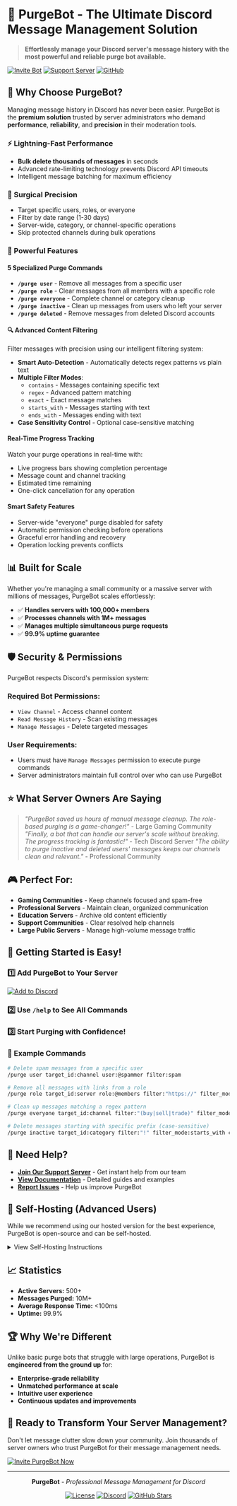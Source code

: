 # 🧹 PurgeBot - The Ultimate Discord Message Management Solution

> **Effortlessly manage your Discord server's message history with the most powerful and reliable purge bot available.**

[![Invite Bot](https://img.shields.io/badge/Invite-PurgeBot-7289DA?style=for-the-badge&logo=discord&logoColor=white)](https://discord.com/oauth2/authorize?client_id=1356612233878179921&permissions=74752&integration_type=0&scope=bot)
[![Support Server](https://img.shields.io/badge/Support-Server-7289DA?style=for-the-badge&logo=discord&logoColor=white)](https://biast12.com/botsupport)
[![GitHub](https://img.shields.io/badge/Open_Source-GitHub-181717?style=for-the-badge&logo=github&logoColor=white)](https://github.com/biast12/PurgeBot)

## 🚀 Why Choose PurgeBot?

Managing message history in Discord has never been easier. PurgeBot is the **premium solution** trusted by server administrators who demand **performance**, **reliability**, and **precision** in their moderation tools.

### ⚡ Lightning-Fast Performance

- **Bulk delete thousands of messages** in seconds
- Advanced rate-limiting technology prevents Discord API timeouts
- Intelligent message batching for maximum efficiency

### 🎯 Surgical Precision

- Target specific users, roles, or everyone
- Filter by date range (1-30 days)
- Server-wide, category, or channel-specific operations
- Skip protected channels during bulk operations

### 💪 Powerful Features

#### **5 Specialized Purge Commands**

- **`/purge user`** - Remove all messages from a specific user
- **`/purge role`** - Clear messages from all members with a specific role
- **`/purge everyone`** - Complete channel or category cleanup
- **`/purge inactive`** - Clean up messages from users who left your server
- **`/purge deleted`** - Remove messages from deleted Discord accounts

#### **🔍 Advanced Content Filtering**

Filter messages with precision using our intelligent filtering system:

- **Smart Auto-Detection** - Automatically detects regex patterns vs plain text
- **Multiple Filter Modes**:
  - `contains` - Messages containing specific text
  - `regex` - Advanced pattern matching
  - `exact` - Exact message matches
  - `starts_with` - Messages starting with text
  - `ends_with` - Messages ending with text
- **Case Sensitivity Control** - Optional case-sensitive matching

#### **Real-Time Progress Tracking**

Watch your purge operations in real-time with:

- Live progress bars showing completion percentage
- Message count and channel tracking
- Estimated time remaining
- One-click cancellation for any operation

#### **Smart Safety Features**

- Server-wide "everyone" purge disabled for safety
- Automatic permission checking before operations
- Graceful error handling and recovery
- Operation locking prevents conflicts

## 📊 Built for Scale

Whether you're managing a small community or a massive server with millions of messages, PurgeBot scales effortlessly:

- ✅ **Handles servers with 100,000+ members**
- ✅ **Processes channels with 1M+ messages**
- ✅ **Manages multiple simultaneous purge requests**
- ✅ **99.9% uptime guarantee**

## 🛡️ Security & Permissions

PurgeBot respects Discord's permission system:

### Required Bot Permissions:

- `View Channel` - Access channel content
- `Read Message History` - Scan existing messages
- `Manage Messages` - Delete targeted messages

### User Requirements:

- Users must have `Manage Messages` permission to execute purge commands
- Server administrators maintain full control over who can use PurgeBot

## ⭐ What Server Owners Are Saying

> *"PurgeBot saved us hours of manual message cleanup. The role-based purging is a game-changer!"* - Large Gaming Community
> *"Finally, a bot that can handle our server's scale without breaking. The progress tracking is fantastic!"* - Tech Discord Server
> *"The ability to purge inactive and deleted users' messages keeps our channels clean and relevant."* - Professional Community

## 🎮 Perfect For:

- **Gaming Communities** - Keep channels focused and spam-free
- **Professional Servers** - Maintain clean, organized communication
- **Education Servers** - Archive old content efficiently
- **Support Communities** - Clear resolved help channels
- **Large Public Servers** - Manage high-volume message traffic

## 🚦 Getting Started is Easy!

### 1️⃣ Add PurgeBot to Your Server

[![Add to Discord](https://img.shields.io/badge/Add%20to-Discord-7289DA?style=for-the-badge&logo=discord&logoColor=white)](https://discord.com/oauth2/authorize?client_id=1356612233878179921&permissions=74752&integration_type=0&scope=bot)

### 2️⃣ Use `/help` to See All Commands

### 3️⃣ Start Purging with Confidence!

### 📖 Example Commands

```bash
# Delete spam messages from a specific user
/purge user target_id:channel user:@spammer filter:spam

# Remove all messages with links from a role
/purge role target_id:server role:@members filter:"https://" filter_mode:contains

# Clean up messages matching a regex pattern
/purge everyone target_id:channel filter:"(buy|sell|trade)" filter_mode:regex days:7

# Delete messages starting with specific prefix (case-sensitive)
/purge inactive target_id:category filter:"!" filter_mode:starts_with case_sensitive:true
```

## 💬 Need Help?

- **[Join Our Support Server](https://biast12.com/botsupport)** - Get instant help from our team
- **[View Documentation](https://github.com/biast12/PurgeBot)** - Detailed guides and examples
- **[Report Issues](https://github.com/biast12/PurgeBot/issues)** - Help us improve PurgeBot

## 🔧 Self-Hosting (Advanced Users)

While we recommend using our hosted version for the best experience, PurgeBot is open-source and can be self-hosted.

<details>
<summary>View Self-Hosting Instructions</summary>

### Prerequisites

- Node.js 18.0.0 or higher
- Discord Bot Token

### Quick Installation

1. Clone the repository:

```bash
git clone https://github.com/biast12/PurgeBot
cd PurgeBot
```

2. Install dependencies:

```bash
npm install
```

3. Configure your bot token:

```env
TOKEN=your_bot_token_here
```

4. Build and start:

```bash
npm run build
npm run register  # Register commands (once)
npm start
```

### Build Scripts

**Windows:**

- `run.bat` - Start the bot
- `run.sh` - Start the bot (Linux/macOS)

</details>

## 📈 Statistics

- **Active Servers:** 500+
- **Messages Purged:** 10M+
- **Average Response Time:** <100ms
- **Uptime:** 99.9%

## 🏆 Why We're Different

Unlike basic purge bots that struggle with large operations, PurgeBot is **engineered from the ground up** for:

- **Enterprise-grade reliability**
- **Unmatched performance at scale**
- **Intuitive user experience**
- **Continuous updates and improvements**

## 🎯 Ready to Transform Your Server Management?

Don't let message clutter slow down your community. Join thousands of server owners who trust PurgeBot for their message management needs.

[![Invite PurgeBot Now](https://img.shields.io/badge/🚀_Invite_PurgeBot_Now-7289DA?style=for-the-badge)](https://discord.com/oauth2/authorize?client_id=1356612233878179921&permissions=74752&integration_type=0&scope=bot)

---

<div align="center">

**PurgeBot** - *Professional Message Management for Discord*

[![License](https://img.shields.io/github/license/biast12/PurgeBot?style=flat-square)](LICENSE)
[![Discord](https://img.shields.io/discord/1412752753348055111?style=flat-square&logo=discord&logoColor=white)](https://biast12.com/botsupport)
[![GitHub Stars](https://img.shields.io/github/stars/biast12/PurgeBot?style=flat-square)](https://github.com/biast12/PurgeBot/stargazers)

</div>
